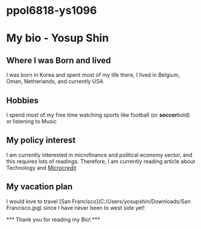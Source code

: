 # ppol6818-ys1096
# My bio - Yosup Shin #
## Where I was Born and lived ##
I was born in Korea and spent most of my life there,
I lived in Belgium, Oman, Netherlands, and currently USA.

## Hobbies ##
I spend most of my free time watching sports like football (or **soccer**bold) or listening to Music

## My policy interest ##
I am currently interested in microfinance and political economy sector, and this requires lots of readings.
Therefore, I am currently reading article about Technology and [Microcredit](https://www.sciencedirect.com/science/article/pii/S105752192400632X)

## My vacation plan ##
I would love to travel [San Francisco](C:/Users/yosupshin/Downloads/San Francisco.jpg) since I have never been to west side yet!

*** Thank you for reading my Bio! ***